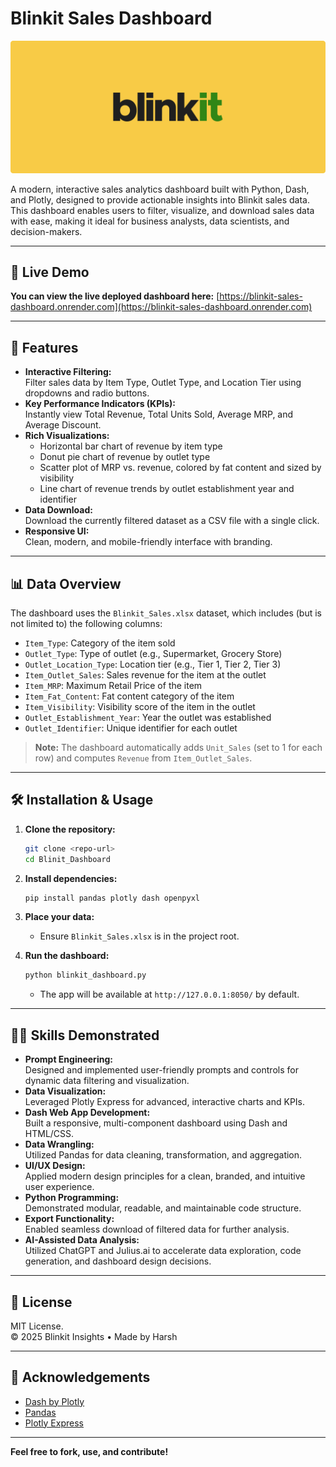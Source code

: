 # Blinkit Sales Dashboard

![Blinkit Logo](assets/blinkit_logo.webp)

A modern, interactive sales analytics dashboard built with Python, Dash, and Plotly, designed to provide actionable insights into Blinkit sales data. This dashboard enables users to filter, visualize, and download sales data with ease, making it ideal for business analysts, data scientists, and decision-makers.

---

## 🚀 Live Demo

**You can view the live deployed dashboard here:** [https://blinkit-sales-dashboard.onrender.com](https://blinkit-sales-dashboard.onrender.com)

---

## 🚀 Features

- **Interactive Filtering:**  
  Filter sales data by Item Type, Outlet Type, and Location Tier using dropdowns and radio buttons.
- **Key Performance Indicators (KPIs):**  
  Instantly view Total Revenue, Total Units Sold, Average MRP, and Average Discount.
- **Rich Visualizations:**  
  - Horizontal bar chart of revenue by item type  
  - Donut pie chart of revenue by outlet type  
  - Scatter plot of MRP vs. revenue, colored by fat content and sized by visibility  
  - Line chart of revenue trends by outlet establishment year and identifier
- **Data Download:**  
  Download the currently filtered dataset as a CSV file with a single click.
- **Responsive UI:**  
  Clean, modern, and mobile-friendly interface with branding.

---

## 📊 Data Overview

The dashboard uses the `Blinkit_Sales.xlsx` dataset, which includes (but is not limited to) the following columns:

- `Item_Type`: Category of the item sold
- `Outlet_Type`: Type of outlet (e.g., Supermarket, Grocery Store)
- `Outlet_Location_Type`: Location tier (e.g., Tier 1, Tier 2, Tier 3)
- `Item_Outlet_Sales`: Sales revenue for the item at the outlet
- `Item_MRP`: Maximum Retail Price of the item
- `Item_Fat_Content`: Fat content category of the item
- `Item_Visibility`: Visibility score of the item in the outlet
- `Outlet_Establishment_Year`: Year the outlet was established
- `Outlet_Identifier`: Unique identifier for each outlet

> **Note:** The dashboard automatically adds `Unit_Sales` (set to 1 for each row) and computes `Revenue` from `Item_Outlet_Sales`.

---

## 🛠️ Installation & Usage

1. **Clone the repository:**
   ```bash
   git clone <repo-url>
   cd Blinit_Dashboard
   ```

2. **Install dependencies:**
   ```bash
   pip install pandas plotly dash openpyxl
   ```

3. **Place your data:**
   - Ensure `Blinkit_Sales.xlsx` is in the project root.

4. **Run the dashboard:**
   ```bash
   python blinkit_dashboard.py
   ```
   - The app will be available at `http://127.0.0.1:8050/` by default.

---

## 🧑‍💻 Skills Demonstrated

- **Prompt Engineering:**  
  Designed and implemented user-friendly prompts and controls for dynamic data filtering and visualization.
- **Data Visualization:**  
  Leveraged Plotly Express for advanced, interactive charts and KPIs.
- **Dash Web App Development:**  
  Built a responsive, multi-component dashboard using Dash and HTML/CSS.
- **Data Wrangling:**  
  Utilized Pandas for data cleaning, transformation, and aggregation.
- **UI/UX Design:**  
  Applied modern design principles for a clean, branded, and intuitive user experience.
- **Python Programming:**  
  Demonstrated modular, readable, and maintainable code structure.
- **Export Functionality:**  
  Enabled seamless download of filtered data for further analysis.
- **AI-Assisted Data Analysis:**  
  Utilized ChatGPT and Julius.ai to accelerate data exploration, code generation, and dashboard design decisions.

---

## 📄 License

MIT License.  
© 2025 Blinkit Insights • Made by Harsh 

---

## 🙏 Acknowledgements

- [Dash by Plotly](https://dash.plotly.com/)
- [Pandas](https://pandas.pydata.org/)
- [Plotly Express](https://plotly.com/python/plotly-express/)

---

**Feel free to fork, use, and contribute!** 
